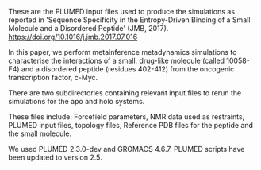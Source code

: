 These are the PLUMED input files used to produce the simulations as reported in 'Sequence Specificity in the Entropy-Driven Binding of a Small Molecule and a Disordered Peptide' (JMB, 2017). https://doi.org/10.1016/j.jmb.2017.07.016

In this paper, we perform metainference metadynamics simulations to characterise the interactions of a small, drug-like molecule (called 10058-F4) and a disordered peptide (residues 402-412) from the oncogenic transcription factor, c-Myc.

There are two subdirectories containing relevant input files to rerun the simulations for the apo and holo systems. 

These files include: Forcefield parameters, NMR data used as restraints, PLUMED input files, topology files, Reference PDB files for the peptide and the small molecule. 

We used PLUMED 2.3.0-dev and GROMACS 4.6.7. PLUMED scripts have been updated to version 2.5.

